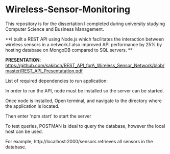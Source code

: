 # Wireless-Sensor-Monitoring
This repository is for the dissertation I completed during university studying Computer Science and Business Management. 

**I built a REST API using Node.js which facilitates the interaction between wireless sensors in a network.I also improved API performance by 25% by hosting database on MongoDB compared to SQL servers.
**

**PRESENTATION**:
https://github.com/sakibch/REST_API_forA_Wireless_Sensor_Network/blob/master/REST_API_Presentatation.pdf

List of required dependencies to run application:

In order to run the API, node must be installed so the server can be started. 

Once node is installed, Open terminal, and navigate to the directory where the application is located.

Then enter 'npm start' to start the server 

To test queries, POSTMAN is ideal to query the database, however the local host can be used.

For example, http://localhost:2000/sensors retrieves all sensors in the database.
